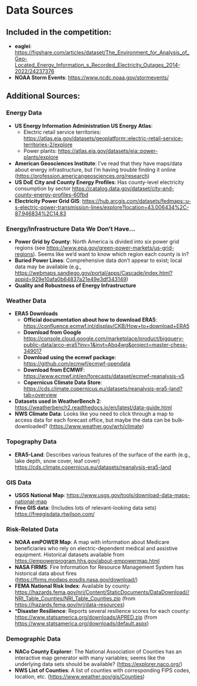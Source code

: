 # Data Sources

## Included in the competition:
- **eaglei**: https://figshare.com/articles/dataset/The_Environment_for_Analysis_of_Geo-Located_Energy_Information_s_Recorded_Electricity_Outages_2014-2022/24237376
- **NOAA Storm Events**: https://www.ncdc.noaa.gov/stormevents/


## Additional Sources:
### Energy Data
- **US Energy Information Administration US Energy Atlas**:
  - Electric retail service territories: https://atlas.eia.gov/datasets/geoplatform::electric-retail-service-territories-2/explore
  - Power plants: https://atlas.eia.gov/datasets/eia::power-plants/explore
- **American Geosciences Institute**: I’ve read that they have maps/data about energy infrastructure, but I’m having trouble finding it online (https://profession.americangeosciences.org/research)
- **US DoE City and County Energy Profiles**: Has county-level electricity consumption by sector https://catalog.data.gov/dataset/city-and-county-energy-profiles-60fbd
- **Electricity Power Grid GIS**: https://hub.arcgis.com/datasets/fedmaps::u-s-electric-power-transmission-lines/explore?location=43.006434%2C-87.946834%2C14.83

### Energy/Infrastructure Data We Don’t Have...
- **Power Grid by County**: North America is divided into six power grid regions (see https://www.epa.gov/green-power-markets/us-grid-regions). Seems like we’d want to know which region each county is in?
- **Buried Power Lines**: Comprehensive data don’t appear to exist; local data may be available (e.g., https://webmaps.sandiego.gov/portal/apps/Cascade/index.html?appid=929e10afa0b64837a21e49e3df343149)
- **Quality and Robustness of Energy Infrastructure**


### Weather Data
- **ERA5 Downloads**
	- **Official documentation about how to download ERA5**: https://confluence.ecmwf.int/display/CKB/How+to+download+ERA5
	- **Download from Google** https://console.cloud.google.com/marketplace/product/bigquery-public-data/arco-era5?inv=1&invt=Abq4wg&project=master-chess-349017
    - **Download using the ecmwf package**: https://github.com/ecmwf/ecmwf-opendata
    - **Download from ECMWF**: https://www.ecmwf.int/en/forecasts/dataset/ecmwf-reanalysis-v5
    - **Copernicus Climate Data Store**: https://cds.climate.copernicus.eu/datasets/reanalysis-era5-land?tab=overview
- **Datasets used in WeatherBench 2**: https://weatherbench2.readthedocs.io/en/latest/data-guide.html
- **NWS Climate Data**: Looks like you need to click through a map to access data for each forecast office, but maybe the data can be bulk-downloaded? (https://www.weather.gov/wrh/climate)

### Topography Data
- **ERA5-Land**: Describes various features of the surface of the earth (e.g., lake depth, snow cover, leaf cover) https://cds.climate.copernicus.eu/datasets/reanalysis-era5-land

### GIS Data
- **USGS National Map**: https://www.usgs.gov/tools/download-data-maps-national-map
- **Free GIS data**: (Includes lots of relevant-looking data sets) https://freegisdata.rtwilson.com/

### Risk-Related Data
- **NOAA emPOWER Map**: A map with information about Medicare beneficiaries who rely on electric-dependent medical and assistive equipment. Historical datasets available from https://empowerprogram.hhs.gov/about-empowermap.html
- **NASA FIRMS**: Fire Information for Resource Management System has historical data about fires (https://firms.modaps.eosdis.nasa.gov/download/)
- **FEMA National Risk Index**: Available by county: https://hazards.fema.gov/nri/Content/StaticDocuments/DataDownload//NRI_Table_Counties/NRI_Table_Counties.zip (from https://hazards.fema.gov/nri/data-resources)
- ***Disaster Resilience**: Reports several resilience scores for each county: https://www.statsamerica.org/downloads/APRED.zip (from https://www.statsamerica.org/downloads/default.aspx)

### Demographic Data
- **NACo County Explorer**: The National Association of Counties has an interactive map generator with many variables; seems like the underlying data sets should be available? (https://explorer.naco.org/)
- **NWS List of Counties**: A list of counties with corresponding FIPS codes, location, etc. (https://www.weather.gov/gis/Counties)